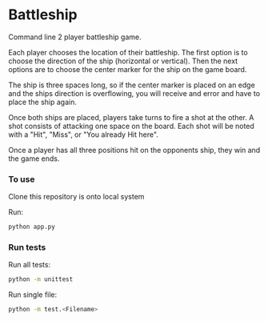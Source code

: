 # Battleship

Command line 2 player battleship game.

Each player chooses the location of their battleship. The first
option is to choose the direction of the ship (horizontal or vertical).
Then the next options are to choose the center marker for the ship on the game board.

The ship is three spaces long, so if the center marker is placed on an edge and the ships direction is 
overflowing, you will receive and error and have to place the ship again.

Once both ships are placed, players take turns to fire a shot at the other. A shot consists of attacking
one space on the board. Each shot will be noted with a "Hit", "Miss", or "You already Hit here".

Once a player has all three positions hit on the opponents ship, they win and the game ends. 

### To use

Clone this repository is onto local system

Run:
```bash
python app.py
```

### Run tests

Run all tests:

```bash
python -m unittest
```

Run single file:

```bash
python -m test.<Filename>
```


